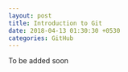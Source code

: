 ```yaml
---
layout: post
title: Introduction to Git
date: 2018-04-13 01:30:30 +0530
categories: GitHub
---
```


To be added soon